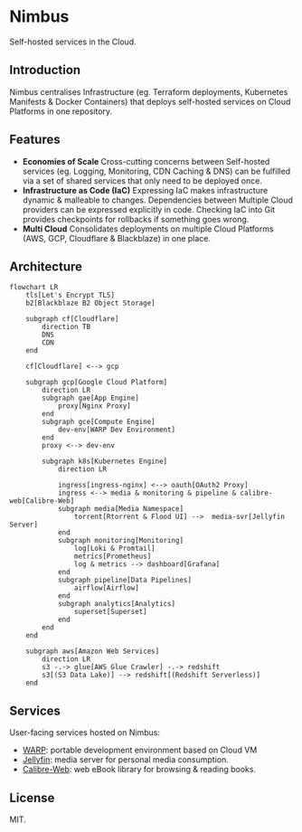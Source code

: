 # Nimbus
Self-hosted services in the Cloud.

## Introduction
Nimbus centralises Infrastructure (eg. Terraform deployments, Kubernetes Manifests & Docker Containers) that deploys self-hosted services on Cloud Platforms in one repository.

## Features
- **Economies of Scale**  Cross-cutting concerns between Self-hosted services (eg. Logging, Monitoring, CDN Caching & DNS) can be fulfilled via a set of shared services that only need to be deployed once.
- **Infrastructure as Code (IaC)** Expressing IaC makes infrastructure dynamic & malleable to changes. Dependencies between Multiple Cloud providers can be expressed explicitly in code. Checking IaC into Git provides checkpoints for rollbacks if something goes wrong.
- **Multi Cloud** Consolidates deployments on multiple Cloud Platforms (AWS, GCP, Cloudflare &amp; Blackblaze) in one place.

## Architecture
```mermaid
flowchart LR
    tls[Let's Encrypt TLS]
    b2[Blackblaze B2 Object Storage]

    subgraph cf[Cloudflare]
        direction TB
        DNS
        CDN
    end

    cf[Cloudflare] <--> gcp

    subgraph gcp[Google Cloud Platform]
        direction LR
        subgraph gae[App Engine]
            proxy[Nginx Proxy]
        end
        subgraph gce[Compute Engine]
            dev-env[WARP Dev Environment]
        end
        proxy <--> dev-env

        subgraph k8s[Kubernetes Engine]
            direction LR

            ingress[ingress-nginx] <--> oauth[OAuth2 Proxy]
            ingress <--> media & monitoring & pipeline & calibre-web[Calibre-Web]
            subgraph media[Media Namespace]
                torrent[Rtorrent & Flood UI] -->  media-svr[Jellyfin Server]
            end
            subgraph monitoring[Monitoring]
                log[Loki & Promtail]
                metrics[Prometheus]
                log & metrics --> dashboard[Grafana]
            end
            subgraph pipeline[Data Pipelines]
                airflow[Airflow]
            end
            subgraph analytics[Analytics]
                superset[Superset]
            end
        end
    end

    subgraph aws[Amazon Web Services]
        direction LR
        s3 -.-> glue[AWS Glue Crawler] -.-> redshift
        s3[(S3 Data Lake)] --> redshift[(Redshift Serverless)]
    end
```

## Services
User-facing services hosted on Nimbus:
- [WARP](https://github.com/mrzzy/warp): portable development environment based on Cloud VM
- [Jellyfin](https://jellyfin.org/): media server for personal media consumption.
- [Calibre-Web](https://github.com/janeczku/calibre-web): web eBook library for browsing & reading books.

## License
MIT.
